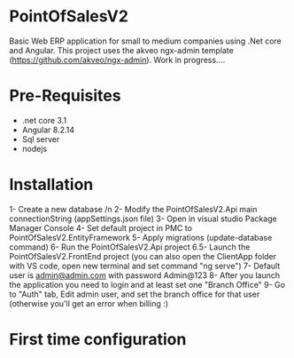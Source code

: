 # PointOfSalesV2
Basic Web ERP application for small to medium companies using .Net core and Angular. This project uses the akveo ngx-admin template (https://github.com/akveo/ngx-admin). Work in progress....

# Pre-Requisites
- .net core 3.1
- Angular 8.2.14
- Sql server
- nodejs 

# Installation
1- Create a new database /n
2- Modify the PointOfSalesV2.Api main connectionString (appSettings.json file)
3- Open in visual studio Package Manager Console
4- Set default project in PMC to PointOfSalesV2.EntityFramework
5- Apply migrations (update-database command)
6- Run the PointOfSalesV2.Api project
6.5- Launch the PointOfSalesV2.FrontEnd project (you can also open the ClientApp folder with VS code, open new terminal and set command "ng serve")
7- Default user is admin@admin.com with password Admin@123
8- After you launch the application you need to login and at least set one "Branch Office"
9- Go to "Auth" tab, Edit admin user, and set the branch office for that user (otherwise you'll get an error when billing :)

# First time configuration

